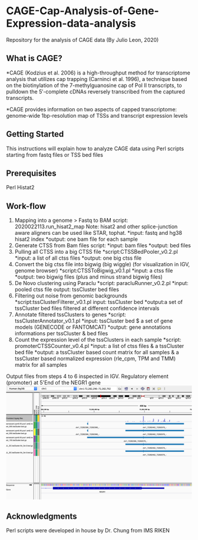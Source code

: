 # CAGE-Cap-Analysis-of-Gene-Expression-data-analysis
Repository for the analysis of CAGE data 
(By Julio Leon, 2020)
## What is CAGE?
*CAGE (Kodzius et al. 2006) is a high-throughput method for transcriptome analysis that utilizes cap trapping (Carninci et al. 1996), a technique based on the biotinylation of the 7-methylguanosine cap of Pol II transcripts, to pulldown the 5′-complete cDNAs reversely transcribed from the captured transcripts.

*CAGE provides information on two aspects of capped transcriptome: genome-wide 1bp-resolution map of TSSs and transcript expression levels

## Getting Started
This  instructions will explain how to analyze CAGE data using Perl scripts starting from fastq files or TSS bed files
## Prerequisites
Perl
Histat2

## Work-flow
1. Mapping into a genome  > Fastq to BAM
  script: 2020022113.run_hisat2_map
  Note: hisat2 and other splice-junction aware aligners can be used like STAR, tophat.
  *input: fastq and hg38 hisat2 index
  *output: one bam file for each sample 
2. Generate CTSS from Bam files 
script: 
*input: bam files
*output: bed files
3. Pulling all CTSS into a big CTSS file
*script:CTSSBedPooler_v0.2.pl
*input:	a list of all ctss files
*output:	one big ctss file
4. Convert the big ctss file into bigwig (big wiggle)  (for visualization in IGV, genome browser)
*script:CTSSToBigwig_v0.1.pl
*input: a ctss file
*output: two bigwig files (plus and minus strand bigwig files)
5. De Novo clustering using Paraclu
*script: paracluRunner_v0.2.pl
*input: pooled ctss file
output: tssCluster bed files
6. Filtering out noise from genomic backgrounds
*script:tssClusterFilterer_v0.1.pl
input: tssCluster bed
*output:a set of tssCluster bed files filtered at different confidence intervals
7. Annotate filtered tssClusters to genes
*script: tssClusterAnnotator_v0.1.pl
*input: tssCluster bed $ a set of gene models (GENECODE or  FANTOMCAT)
*output: gene annotations informations per tssCluster & bed files 
8. Count the expression level of the tssClusters in each sample
*script: promoterCTSSCounter_v0.4.pl
*input: a list of ctss files & a tssCluster bed file
*output: a tssCluster based count matrix for all samples & a tssCluster based normalized expression (rle_cpm, TPM and TMM) matrix for all samples

Output files from steps 4 to 6 inspected in IGV. Regulatory element (promoter) at 5'End of the NEGR1 gene
![File inspection in IGV from 4 to 6](https://github.com/JulioLeonIncio/CAGE-CAGE-Cap-Analysis-of-Gene-Expression-data-analysis/blob/master/image.png)



## Acknowledgments
Perl scripts were developed in house by Dr. Chung from IMS RIKEN
